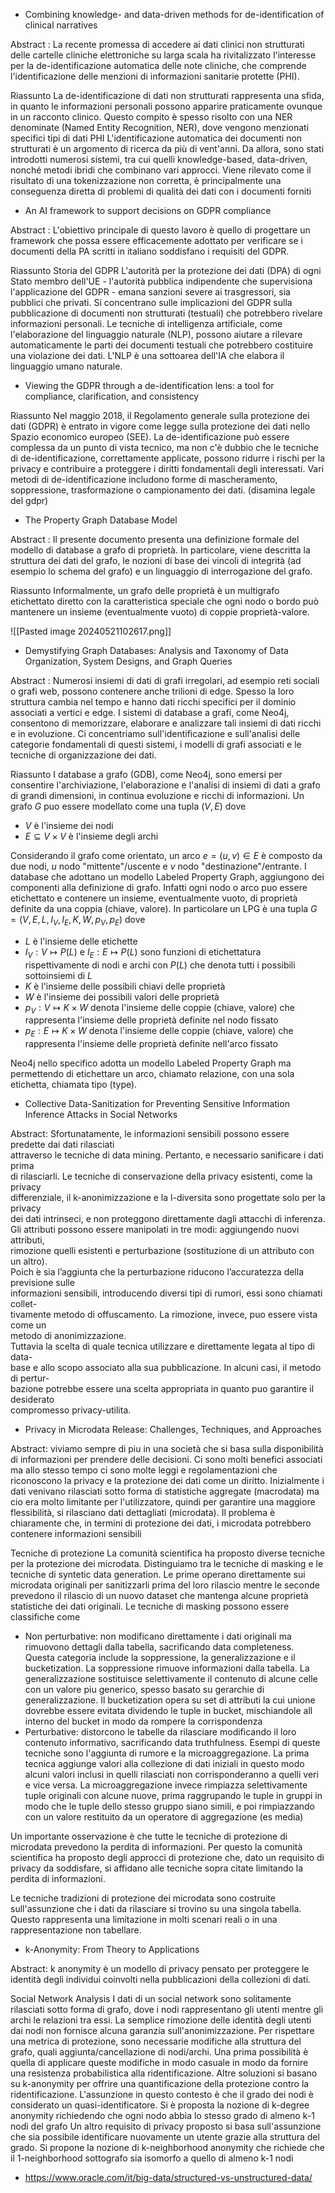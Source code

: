 - Combining knowledge- and data-driven methods for de-identification of clinical narratives

Abstract : La recente promessa di accedere ai dati clinici non strutturati delle cartelle cliniche elettroniche su larga scala ha rivitalizzato l'interesse per la de-identificazione automatica delle note cliniche, che comprende l'identificazione delle menzioni di informazioni sanitarie protette (PHI).

Riassunto
La de-identificazione di dati non strutturati rappresenta una sfida, in quanto le informazioni personali possono apparire praticamente ovunque in un racconto clinico.
Questo compito è spesso risolto con una NER denominate (Named Entity Recognition, NER), dove vengono menzionati specifici tipi di dati PHI 
L'identificazione automatica dei documenti non strutturati è un argomento di ricerca da più di vent'anni.
Da allora, sono stati introdotti numerosi sistemi, tra cui quelli knowledge-based, data-driven, nonché metodi ibridi che combinano vari approcci.
Viene rilevato come il risultato di una tokenizzazione non corretta, è principalmente una conseguenza diretta di problemi di qualità dei dati con i documenti forniti

- An AI framework to support decisions on GDPR compliance

Abstract : L'obiettivo principale di questo lavoro è quello di progettare un framework che possa essere efficacemente adottato per verificare se i documenti della PA scritti in italiano soddisfano i requisiti del GDPR.

Riassunto
Storia del GDPR
L'autorità per la protezione dei dati (DPA) di ogni Stato membro dell'UE - l'autorità pubblica indipendente che supervisiona l'applicazione del GDPR - emana sanzioni severe ai trasgressori, sia pubblici che privati.
Si concentrano sulle implicazioni del GDPR sulla pubblicazione di documenti non strutturati (testuali) che potrebbero rivelare informazioni personali.
Le tecniche di intelligenza artificiale, come l'elaborazione del linguaggio naturale (NLP), possono aiutare a rilevare automaticamente le parti dei documenti testuali che potrebbero costituire una violazione dei dati.
L'NLP è una sottoarea dell'IA che elabora il linguaggio umano naturale.

- Viewing the GDPR through a de-identification lens: a tool for compliance, clarification, and consistency

Riassunto
Nel maggio 2018, il Regolamento generale sulla protezione dei dati (GDPR) è entrato in vigore come legge sulla protezione dei dati nello Spazio economico europeo (SEE).
La de-identificazione può essere complessa da un punto di vista tecnico, ma non c'è dubbio che le tecniche di de-identificazione, correttamente applicate, possono ridurre i rischi per la privacy e contribuire a proteggere i diritti fondamentali degli interessati.
Vari metodi di de-identificazione includono forme di mascheramento, soppressione, trasformazione o campionamento dei dati.
(disamina legale del gdpr)

- The Property Graph Database Model

Abstract : Il presente documento presenta una definizione formale del modello di database a grafo di proprietà. In particolare, viene descritta la struttura dei dati del grafo, le nozioni di base dei vincoli di integrità (ad esempio lo schema del grafo) e un linguaggio di interrogazione del grafo.

Riassunto
Informalmente, un grafo delle proprietà è un multigrafo etichettato diretto con la caratteristica speciale che ogni nodo o bordo può mantenere un insieme (eventualmente vuoto) di coppie proprietà-valore.

![[Pasted image 20240521102617.png]]

- Demystifying Graph Databases: Analysis and Taxonomy of Data Organization, System Designs, and Graph Queries

Abstract : Numerosi insiemi di dati di grafi irregolari, ad esempio reti sociali o grafi web, possono contenere anche trilioni di edge. Spesso la loro struttura cambia nel tempo e hanno dati ricchi specifici per il dominio associati a vertici e edge. I sistemi di database a grafi, come Neo4j, consentono di memorizzare, elaborare e analizzare tali insiemi di dati ricchi e in evoluzione. Ci concentriamo sull'identificazione e sull'analisi delle categorie fondamentali
di questi sistemi, i modelli di grafi associati e le tecniche di organizzazione dei dati.

Riassunto
I database a grafo (GDB), come Neo4j, sono emersi per consentire l'archiviazione, l'elaborazione e l'analisi di insiemi di dati a grafo di grandi dimensioni, in continua evoluzione e ricchi di informazioni.
Un grafo $G$ puo essere modellato come una tupla $(V, E)$ dove 
- $V$ è l'insieme dei nodi 
- $E \subseteq V \times V$ è l'insieme degli archi 

Considerando il grafo come orientato, un arco $e = (u, v) \in E$ è composto da due nodi, $u$ nodo "mittente"/uscente e $v$ nodo "destinazione"/entrante.
I database che adottano un modello Labeled Property Graph, aggiungono dei componenti alla definizione di grafo. Infatti ogni nodo o arco puo essere etichettato e contenere un insieme, eventualmente vuoto, di proprietà definite da una coppia (chiave, valore).
In particolare un LPG è una tupla $G = (V, E, L, I_V, I_E, K, W, p_V, p_E)$ dove
- $L$ è l'insieme delle etichette
- $I_V : V \mapsto P(L)$ e $I_E : E \mapsto P(L)$ sono funzioni di etichettatura rispettivamente di nodi e archi con $P(L)$ che denota tutti i possibili sottoinsiemi di $L$
- $K$ è l'insieme delle possibili chiavi delle proprietà
- $W$ è l'insieme dei possibili valori delle proprietà
- $p_V : V \mapsto K \times W$ denota l'insieme delle coppie (chiave, valore) che rappresenta l'insieme delle proprietà definite nel nodo fissato
- $p_E : E \mapsto K \times W$ denota l'insieme delle coppie (chiave, valore) che rappresenta l'insieme delle proprietà definite nell'arco fissato

Neo4j nello specifico adotta un modello Labeled Property Graph ma permettendo di etichettare un arco, chiamato relazione, con una sola etichetta, chiamata tipo (type).

- Collective Data-Sanitization for Preventing Sensitive Information Inference Attacks in Social Networks

Abstract: Sfortunatamente, le informazioni sensibili possono essere predette dai dati rilasciati  
attraverso le tecniche di data mining. Pertanto, e necessario sanificare i dati prima  
di rilasciarli. Le tecniche di conservazione della privacy esistenti, come la privacy  
differenziale, il k-anonimizzazione e la l-diversita sono progettate solo per la privacy  
dei dati intrinseci, e non proteggono direttamente dagli attacchi di inferenza.  
Gli attributi possono essere manipolati in tre modi: aggiungendo nuovi attributi,  
rimozione quelli esistenti e perturbazione (sostituzione di un attributo con un altro).  
Poich ́e sia l’aggiunta che la perturbazione riducono l’accuratezza della previsione sulle  
informazioni sensibili, introducendo diversi tipi di rumori, essi sono chiamati collet-  
tivamente metodo di offuscamento. La rimozione, invece, puo essere vista come un  
metodo di anonimizzazione.  
Tuttavia la scelta di quale tecnica utilizzare e direttamente legata al tipo di data-  
base e allo scopo associato alla sua pubblicazione. In alcuni casi, il metodo di pertur-  
bazione potrebbe essere una scelta appropriata in quanto puo garantire il desiderato  
compromesso privacy-utilita.

- Privacy in Microdata Release: Challenges, Techniques, and Approaches

Abstract: viviamo sempre di piu in una società che si basa sulla disponibilità di informazioni per prendere delle decisioni. Ci sono molti benefici associati ma allo stesso tempo ci sono  molte leggi e regolamentazioni che riconoscono la privacy e la protezione dei dati come un diritto. Inizialmente i dati venivano rilasciati sotto forma di statistiche aggregate (macrodata) ma cio era molto limitante per l'utilizzatore, quindi per garantire una maggiore flessibilità, si rilasciano dati dettagliati (microdata). Il problema è chiaramente che, in termini di protezione dei dati, i microdata potrebbero contenere informazioni sensibili

Tecniche di protezione
La comunità scientifica ha proposto diverse tecniche per la protezione dei microdata.
Distinguiamo tra le tecniche di masking e le tecniche di syntetic data generation.
Le prime operano direttamente sui microdata originali per sanitizzarli prima del loro rilascio mentre le seconde prevedono il rilascio di un nuovo dataset che mantenga alcune proprietà statistiche dei dati originali.
Le tecniche di masking possono essere classifiche come
- Non perturbative: non modificano direttamente i dati originali ma rimuovono dettagli dalla tabella, sacrificando data completeness. Questa categoria include la soppressione, la generalizzazione e il bucketization. La soppressione rimuove informazioni dalla tabella. La generalizzazione sostituisce selettivamente il contenuto di alcune celle con un valore piu generico, spesso basato su gerarchie di generalizzazione. Il bucketization opera su set di attributi la cui unione dovrebbe essere evitata dividendo le tuple in bucket, mischiandole all interno del bucket in modo da rompere la corrispondenza
- Perturbative: distorcono le tabelle da rilasciare modificando il loro contenuto informativo, sacrificando data truthfulness. Esempi di queste tecniche sono l'aggiunta di rumore e la microaggregazione. La prima tecnica aggiunge valori alla collezione di dati iniziali in questo modo alcuni valori inclusi in quelli rilasciati non corrisponderanno a quelli veri e vice versa. La microaggregazione invece rimpiazza selettivamente tuple originali con alcune nuove, prima raggrupando le tuple in gruppi in modo che le tuple dello stesso gruppo siano simili, e poi rimpiazzando con un valore restituito da un operatore di aggregazione (es media)

Un importante osservazione è che tutte le tecniche di protezione di microdata prevedono la perdita di informazioni. Per questo la comunità scientifica ha proposto degli approcci di protezione che, dato un requisito di privacy da soddisfare, si affidano alle tecniche sopra citate limitando la perdita di informazioni.

Le tecniche tradizioni di protezione dei microdata sono costruite sull'assunzione che i dati da rilasciare si trovino su una singola tabella. Questo rappresenta una limitazione in molti scenari reali o in una rappresentazione non tabellare.

- k-Anonymity: From Theory to Applications

Abstract: k anonymity è un modello di privacy pensato per proteggere le identità degli individui coinvolti nella pubblicazioni della collezioni di dati.

Social Network Analysis
I dati di un social network sono solitamente rilasciati sotto forma di grafo, dove i nodi rappresentano gli utenti mentre gli archi le relazioni tra essi.
La semplice rimozione delle identità degli utenti dai nodi non fornisce alcuna garanzia sull'anonimizzazione. Per rispettare una metrica di protezione, sono necessarie modifiche alla struttura del grafo, quali aggiunta/cancellazione di nodi/archi.
Una prima possibilità è quella di applicare queste modifiche in modo casuale in modo da fornire una resistenza probabilistica alla ridentificazione.
Altre soluzioni si basano su k-anonymity per offrire una quantificazione della protezione contro la ridentificazione. 
L'assunzione in questo contesto è che il grado dei nodi è considerato un quasi-identificatore. Si è proposta la nozione di k-degree anonymity richiedendo che ogni nodo abbia lo stesso grado di almeno k-1 nodi del grafo
Un altro requisito di privacy proposto si basa sull'assunzione che sia possibile identificare nuovamente un utente grazie alla struttura del grado. Si propone la nozione di k-neighborhood anonymity che richiede che il 1-neighborhood sottografo sia isomorfo a quello di almeno k-1 nodi

- https://www.oracle.com/it/big-data/structured-vs-unstructured-data/